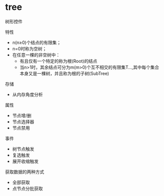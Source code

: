 # tree

<p>树形控件</p>

特性
<ul>
  <li>n(n≥0)个结点的有限集；</li>
  <li>n=0时称为空树；</li>
  <li>在任意一棵的非空树中：
    <ul>
      <li>有且仅有一个特定的称为根(Root)的结点</li>
      <li>当n>1时，其余结点可分为m(m>0)个互不相交的有限集T...,其中每个集合本身又是一棵树，并且称为根的子树(SubTree)</li>
    </ul>
  </li>
</ul>

存储
<ul>
  <li>从内存角度分析</li>
</ul>

属性
<ul>
  <li>节点增/删</li>
  <li>节点选择器</li>
  <li>节点禁用</li>
</ul>

事件
<ul>
  <li>树节点触发</li>
  <li>复选触发</li>
  <li>展开收缩触发</li>
</ul>

获取数据的两种方式
<ul>
  <li>全部获取</li>
  <li>点节点分批获取</li>
</ul>


